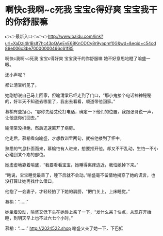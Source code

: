 # 啊快c我啊~c死我 宝宝c得好爽 宝宝我干的你舒服嘛

👉👉最新入口👈👉👉http://www.baidu.com/link?url=XaDzi4lrlBsIf7hc43pQAeEvE68KnODCy8r9yapmf0G&wd=&eqid=c54cd89e006c3be70000000466c61f85

啊快c我啊~c死我 宝宝c得好爽 宝宝我干的你舒服嘛
她不好意思地瞪了喻盛一眼。

还小声呢？

都让清棠听见了。

她刚想说自己马上回家，但喻清棠已经走到了门口，“那小鬼接个电话神神秘秘的，好半天不知道去哪里了，我出去看看，顺道带他回家。”

慕榆有些担心，“那你先给艾伦打电话，确定一下他们的位置，我跟张哥说一声，让他送你们回去。”

喻清棠没拒绝，然后迅速离开了病房。

他走后，慕榆看向喻盛，才想教训里两句，就被他搂到了怀中。

熟悉的气息扑面而来，慕榆怕有人进来，想要推开他，却又不干乱动，生怕一不小心碰到某个疼的部位。

她虚虚地靠着喻盛，“我要看看宝宝，她睡得离床边近，我怕她掉下来。”

“瞎说，宝宝睡觉最乖了，睡下后就不会动。”喻盛毫不留情地揭穿了她的谎言，也没打算让她再找什么借口。

他抱了一会妻子，才轻轻拍了下她的肩膀，“把门关上，上床睡觉。”

慕榆：“……”

她坐着没动，喻盛又低下头在她唇上亲了一下，“发什么呆？快点，从现在开始睡，到明天早上也不过六七个小时。”

慕榆：“……”
http://2024522.shop
喻盛又亲了她一下，下巴抵
